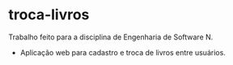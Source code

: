 # troca-livros

  Trabalho feito para a disciplina de Engenharia de Software N.

- Aplicação web para cadastro e troca de livros entre usuários.
